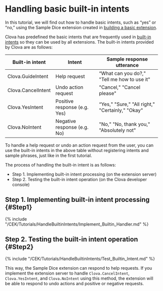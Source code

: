 ﻿# Handling basic built-in intents
In this tutorial, we will find out how to handle basic intents, such as “yes” or “no,” using the Sample Dice extension created in [building a basic extension](/CEK/Tutorials/Build_Simple_Extension.md).

Clova has predefined the basic intents that are frequently used in [built-in intents](/Design/Design_Guideline_For_Extension.md#BuiltinIntent) so they can be used by all extensions. The built-in intents provided by Clova are as follows:

| Built-in intent       | Intent               | Sample response utterance                                      |
|---------------------------|-------------------|----------------------------------------------------------|
| Clova.GuideIntent         | Help request          | “What can you do?," "Tell me how to use it" |
| Clova.CancelIntent        | Undo action request        | "Cancel," "Cancel please"                                          |
| Clova.YesIntent           | Positive response (e.g. Yes)   | “Yes," "Sure," "All right," "Certainly," "Okay"                   |
| Clova.NoIntent            | Negative response (e.g. No) | "No," "No, thank you," "Absolutely not"                                     |

To handle a help request or undo an action request from the user, you can use the built-in intents in the above table without registering intents and sample phrases, just like in the first tutorial.

The process of handling the built-in intent is as follows:
* Step 1. Implementing built-in intent processing (on the extension server)
* Step 2. Testing the built-in intent operation (on the Clova developer console)

## Step 1. Implementing built-in intent processing {#Step1}
{% include "/CEK/Tutorials/HandleBuiltinIntents/Implement_Builtin_Handler.md" %}

## Step 2. Testing the built-in intent operation {#Step2}
{% include "/CEK/Tutorials/HandleBuiltinIntents/Test_Builtin_Intent.md" %}

This way, the Sample Dice extension can respond to help requests.
If you implement the extension server to handle `Clova.CancelIntent`, `Clova.YesIntent`, and `Clova.NoIntent` using this method, the extension will be able to respond to undo actions and positive or negative requests.

